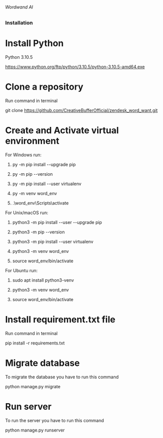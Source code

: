 
###### Wordwand AI ######


### Installation


# Install Python

Python 3.10.5

https://www.python.org/ftp/python/3.10.5/python-3.10.5-amd64.exe


# Clone a repository

Run command in terminal

git clone https://github.com/CreativeBufferOfficial/zendesk_word_want.git

# Create and Activate virtual environment

For Windows run:

1. py -m pip install --upgrade pip

2. py -m pip --version

3. py -m pip install --user virtualenv

4. py -m venv word_env

5. .\word_env\Scripts\activate

For Unix/macOS run:

1. python3 -m pip install --user --upgrade pip

2. python3 -m pip --version

3. python3 -m pip install --user virtualenv

4. python3 -m venv word_env

5. source word_env/bin/activate


For Ubuntu run:

1. sudo apt install python3-venv

2. python3 -m venv word_env

3. source word_env/bin/activate



# Install requirement.txt file

Run command in terminal

pip install -r requirements.txt



# Migrate database

To migrate the database you have to run this command

python manage.py migrate

# Run server

To run the server you have to run this command

python manage.py runserver